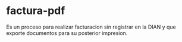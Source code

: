 # factura-pdf
Es un proceso para realizar facturacion sin registrar en la DIAN y que exporte documentos para su posterior impresion.
